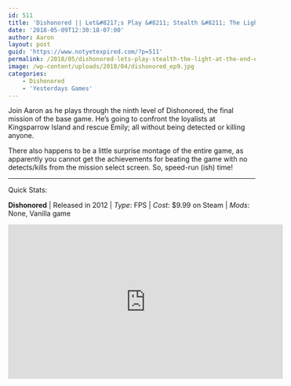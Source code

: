 ```yaml
---
id: 511
title: 'Dishonored || Let&#8217;s Play &#8211; Stealth &#8211; The Light at the End- EP09'
date: '2018-05-09T12:30:18-07:00'
author: Aaron
layout: post
guid: 'https://www.notyetexpired.com/?p=511'
permalink: /2018/05/dishonored-lets-play-stealth-the-light-at-the-end-ep09/
image: /wp-content/uploads/2018/04/dishonored_ep9.jpg
categories:
    - Dishonored
    - 'Yesterdays Games'
---
```


Join Aaron as he plays through the ninth level of Dishonored, the final mission of the base game. He’s going to confront the loyalists at Kingsparrow Island and rescue Emily; all without being detected or killing anyone.

There also happens to be a little surprise montage of the entire game, as apparently you cannot get the achievements for beating the game with no detects/kills from the mission select screen. So, speed-run (ish) time!

- - - - - -

Quick Stats:

**Dishonored** | Released in 2012 | *Type*: FPS | *Cost*: $9.99 on Steam | *Mods*: None, Vanilla game

<iframe allowfullscreen="allowfullscreen" frameborder="0" height="315" loading="lazy" src="https://www.youtube.com/embed/a9B2g_V6j5c" width="560"></iframe>